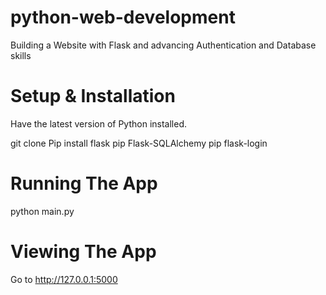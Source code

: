 # python-web-development
Building a Website with Flask and advancing Authentication and Database skills

# Setup & Installation
Have the latest version of Python installed.

git clone <repo-url>
Pip install flask
pip Flask-SQLAlchemy
pip flask-login

# Running The App
python main.py

# Viewing The App
Go to http://127.0.0.1:5000
